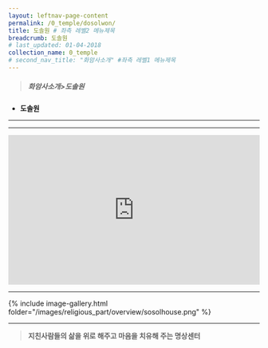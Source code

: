```yaml
---
layout: leftnav-page-content
permalink: /0_temple/dosolwon/
title: 도솔원 # 좌측 레벨2 메뉴제목
breadcrumb: 도솔원 
# last_updated: 01-04-2018 
collection_name: 0_temple
# second_nav_title: "화암사소개" #좌측 레벨1 메뉴제목
---
```



> ##### **화암사소개>도솔원**

* **도솔원**
---
---
<iframe width="100%"
        height="300"
        src="https://youtube.com/embed/uTilytb2--E?t=16"
        frameborder="0"
        allow="autoplay; encrypted-media"
        controls="1"
        allowfullscreen></iframe>

---

{% include image-gallery.html folder="/images/religious_part/overview/sosolhouse.png" %}

---

> **지친사람들의 삶을 위로 해주고 마음을 치유해 주는 명상센터**
